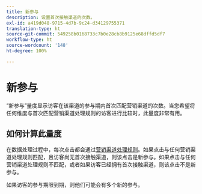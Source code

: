 ```yaml
---
title: 新参与
description: 设置首次接触渠道的次数。
exl-id: a419d048-9715-4d7b-9c24-d34129755371
translation-type: ht
source-git-commit: 549258b0168733c7b0e28cb8b9125e68dffd5df7
workflow-type: ht
source-wordcount: '148'
ht-degree: 100%

---
```


# 新参与

“新参与”量度显示访客在该渠道的参与期内首次匹配营销渠道的次数。当您希望将任何维度与首次匹配营销渠道处理规则的访客进行比较时，此量度非常有用。

## 如何计算此量度

在数据处理过程中，每次点击都会通过[营销渠道处理规则](../c-marketing-channels/c-rules.md)。如果点击与任何营销渠道处理规则匹配，且访客尚无首次接触渠道，则该点击是新参与。如果点击与任何营销渠道处理规则不匹配，或者如果访客已经拥有首次接触渠道，则该点击不是新参与。

如果访客的参与期限到期，则他们可能会有多个新的参与。
